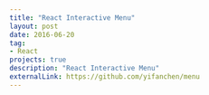 ```yaml
---
title: "React Interactive Menu"
layout: post
date: 2016-06-20
tag:
- React
projects: true
description: "React Interactive Menu"
externalLink: https://github.com/yifanchen/menu
---
```

